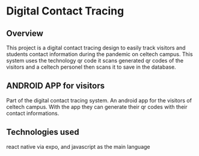 # Digital Contact Tracing

## Overview

This project is a digital contact tracing design to easily track visitors and students contact information during the pandemic on celtech campus. This system uses the technology qr code it scans generated qr codes of the visitors and a celtech personel then scans it to save in the database.

## ANDROID APP for visitors

Part of the digital contact tracing system. An android app for the visitors of celtech campus. With the app they can generate their qr codes with their contact informations.

## Technologies used

react native via expo, and javascript as the main language
